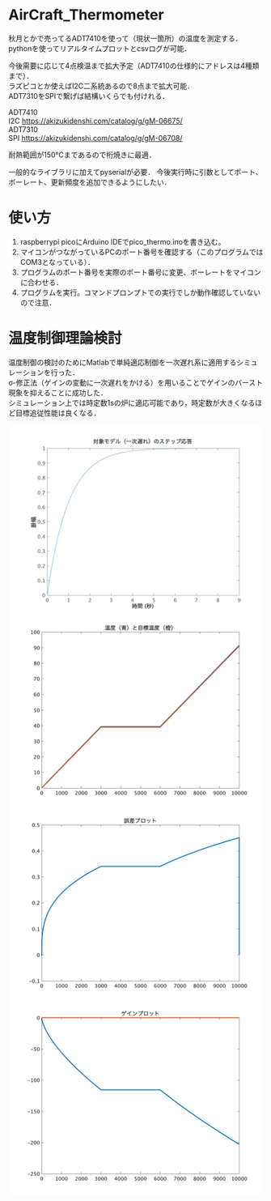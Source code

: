 # AirCraft_Thermometer

秋月とかで売ってるADT7410を使って（現状一箇所）の温度を測定する．  
pythonを使ってリアルタイムプロットとcsvログが可能．

今後需要に応じて4点検温まで拡大予定（ADT7410の仕様的にアドレスは4種類まで）．  
ラズピコとか使えばI2C二系統あるので8点まで拡大可能．  
ADT7310をSPIで繋げば結構いくらでも付けれる．

ADT7410  
I2C https://akizukidenshi.com/catalog/g/gM-06675/  
ADT7310  
SPI https://akizukidenshi.com/catalog/g/gM-06708/

耐熱範囲が150℃まであるので桁焼きに最適．

一般的なライブラリに加えてpyserialが必要．
今後実行時に引数としてポート、ボーレート、更新頻度を追加できるようにしたい．


# 使い方

1. raspberrypi picoにArduino IDEでpico_thermo.inoを書き込む。
2. マイコンがつながっているPCのポート番号を確認する（このプログラムではCOM3となっている）．
3. プログラムのポート番号を実際のポート番号に変更、ボーレートをマイコンに合わせる．
4. プログラムを実行。コマンドプロンプトでの実行でしか動作確認していないので注意．   


# 温度制御理論検討
温度制御の検討のためにMatlabで単純適応制御を一次遅れ系に適用するシミュレーションを行った．  
σ-修正法（ゲインの変動に一次遅れをかける）を用いることでゲインのバースト現象を抑えることに成功した．  
シミュレーション上では時定数1sの炉に適応可能であり，時定数が大きくなるほど目標追従性能は良くなる．

![一次遅れ](/fig/rag.png)  
![温度](/fig/temp.png)  
![誤差](/fig/error.png)  
![ゲイン](/fig/gain.png)  